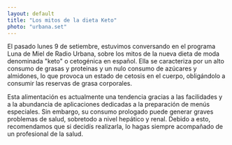 ```yaml
---
layout: default
title: "Los mitos de la dieta Keto"
photo: "urbana.set"
---
```

El pasado lunes 9 de setiembre, estuvimos conversando en el programa Luna de Miel de Radio Urbana, sobre los mitos de la nueva dieta de moda denominada "keto" o cetogénica en español. Ella se caracteriza por un alto consumo de grasas y proteinas y un nulo consumo de azúcares y almidones, lo que provoca un estado de cetosis en el cuerpo, obligándolo a consumir las reservas de grasa corporales.

Esta alimentación es actualmente una tendencia gracias a las facilidades y a la abundancia de aplicaciones dedicadas a la preparación de menús especiales. Sin embargo, su consumo prologado puede generar graves problemas de salud, sobretodo a nivel hepático y renal. Debido a esto, recomendamos que si decidís realizarla, lo hagas siempre acompañado de un profesional de la salud. 
